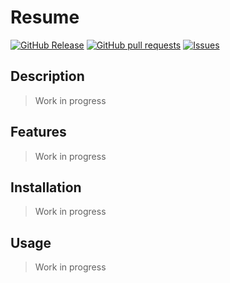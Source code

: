 # Resume
[![GitHub Release](https://img.shields.io/github/release/zjayers/resume.svg?style=flat)](https://github.com/zjayers/resume/releases)
[![GitHub pull requests](https://img.shields.io/github/issues-pr/zjayers/resume.svg?style=flat)](https://github.com/zjayers/resume/pulls)
[![Issues](https://img.shields.io/github/issues-raw/zjayers/resume.svg?maxAge=25000)](https://github.com/zjayers/resume/issues)

## Description

> Work in progress

## Features

> Work in progress

## Installation

> Work in progress

## Usage

> Work in progress
